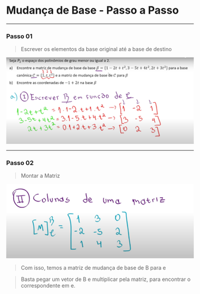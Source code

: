 # Mudança de Base - Passo a Passo

---
### Passo 01

> Escrever os elementos da base original até a base de destino

![img01](https://github.com/joao-pedro-angelo/AventurasPi/blob/main/imgs/passo01MudarBase.png)

---
### Passo 02

> Montar a Matriz

![img02](https://github.com/joao-pedro-angelo/AventurasPi/blob/main/imgs/passo02MudarBase.png)

> Com isso, temos a matriz de mudança de base de B para e

> Basta pegar um vetor de B e multiplicar pela matriz, para encontrar o correspondente em e.
